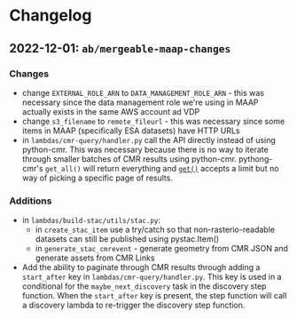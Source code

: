 # Changelog

## 2022-12-01: `ab/mergeable-maap-changes`

### Changes
* change `EXTERNAL_ROLE_ARN` to `DATA_MANAGEMENT_ROLE_ARN` - this was necessary since the data management role we're using in MAAP actually exists in the same AWS account ad VDP
* change `s3_filename` to `remote_fileurl` - this was necessary since some items in MAAP (specifically ESA datasets) have HTTP URLs
* in `lambdas/cmr-query/handler.py` call the API directly instead of using python-cmr. This was necessary because there is no way to iterate through smaller batches of CMR results using python-cmr. pythong-cmr's `get_all()` will return everything and [`get()`](https://github.com/nasa/python_cmr/blob/develop/cmr/queries.py#L42) accepts a limit but no way of picking a specific page of results.

### Additions

* in `lambdas/build-stac/utils/stac.py`:
  * in `create_stac_item` use a try/catch so that non-rasterio-readable datasets can still be published using pystac.Item()
  * in `generate_stac_cmrevent` - generate geometry from CMR JSON and generate assets from CMR Links
* Add the ability to paginate through CMR results through adding a `start_after` key in `lambdas/cmr-query/handler.py`. This key is used in a conditional for the `maybe_next_discovery` task in the discovery step function. When the `start_after` key is present, the step function will call a discovery lambda to re-trigger the discovery step function.